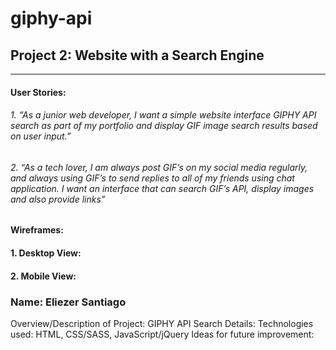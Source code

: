 # giphy-api
## Project 2: Website with a Search Engine
____________________________________________
#### User Stories:
###### 1. “As a junior web developer, I want a simple website interface GIPHY API search as part of my portfolio and display GIF image search results based on user input.”

###### 2. “As a tech lover, I am always post GIF’s on my social media regularly, and always using GIF’s to send replies to all of my friends using chat application. I want an interface that can search GIF’s API, display images and also provide links”

#### Wireframes:
#### 1. Desktop View:

#### 2. Mobile View:

### Name: Eliezer Santiago
Overview/Description of Project: GIPHY API Search
Details: 
Technologies used: HTML, CSS/SASS, JavaScript/jQuery
Ideas for future improvement:
